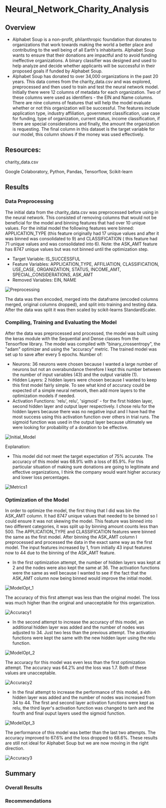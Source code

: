 # Neural_Network_Charity_Analysis
## Overview 
- Alphabet Soup is a non-profit, philanthropic foundation that donates to organizations that work towards making the world a better place and contributing to the well being of all Earth's inhabitants. Alphabet Soup wants to ensure that their donations are impactful and to avoid funding ineffective organizations. A binary classifier was designed and used to help analyze and decide whether applicants will be successful in their proposed goals if funded by Alphabet Soup. 
- Alphabet Soup has donated to over 34,000 organizations in the past 20 years. This data comes from the charity_data.csv and was explored, preprocessed and then used to train and test the neural network model. Initially there were 12 columns of metadata for each organization. Two of these columns were used as identifiers - the EIN and Name columns. There are nine columns of features that will help the model evaluate whether or not this organization will be successful. The features include application type, industry affiliation, government classification, use case for funding, type of organization, current status, income classification, if there are special considerations and finally, the amount the organization is requesting.  The final column in this dataset is the target variable for our model, this column shows if the money was used effectively. 
## Resources: 
charity_data.csv

Google Colaboratory, Python, Pandas, Tensorflow, Scikit-learn
## Results
### Data Preprocessing
The initial data from the charity_data.csv was preprocessed before using in the neural network. This consisted of removing columns that would not be beneficial for the model and binning features that had over 10 unique values. For the initial model the following features were binned: APPLICATION_TYPE (this feature originally had 17 unique values and after it was binned was consolidated to 9) and CLASSIFICATION ( this feature had 71 unique values and was consolidated into 6). Note: the ASK_AMT feature has 8747 unique values but was not binned until the optimization step. 
- Target Variable: IS_SUCCESSFUL
- Feature Variables: APPLICATION_TYPE, AFFILIATION, CLASSIFICATION, USE_CASE, ORGANIZATION, STATUS, INCOME_AMT, SPECIAL_CONSIDERATIONS, ASK_AMT
- Removed Variables: EIN, NAME 

![Preprocessing](https://user-images.githubusercontent.com/106348899/198889461-5b7c9fcc-296f-44ff-b890-ca6e75d364a6.png)

The data was then encoded, merged into the dataframe (encoded columns merged, original columns dropped), and split into training and testing data. After the data was split it was then scaled by scikit-learns StandardScaler.

### Compiling, Training and Evaluating the Model
After the data was preprocessed and processed, the model was built using the keras module with the Sequential and Dense classes from the Tensorflow library. The model was compiled with "binary_crossentropy", the "adam" optimizer and using the "accuracy" metric. The trained model was set up to save after every 5 epochs. 
Number of:
- Neurons: 36 neurons were chosen because I wanted a large number of neurons but not an overabundance therefore I kept this number between the number of input variables (43) and the output variable (1). 
- Hidden Layers: 2 hidden layers were chosen because I wanted to keep this first model fairly simple. To see what kind of accuracy could be expected of a simple neural network, then add more layers to the optimization models if needed. 
- Activation Functions: 'relu', relu', 'sigmoid' - for the first hidden layer, second hidden layer and output layer respectively. I chose relu for the hidden layers because there was no negative input and I have had the most success using this activation function over others in trial runs. The sigmoid function was used in the output layer because ultimately we were looking for probability of a donation to be effective. 

![Initial_Model](https://user-images.githubusercontent.com/106348899/198890615-53fee6ca-fd84-48a0-a632-3d7206d04f2b.png)


Explanation:
- This model did not meet the target expectation of 75% accurate. The accuracy of this model was 68.9% with a loss of 85.9%. For this particular situation of making sure donations are going to legitimate and effective organizations, I think the company would want higher accuracy and lower loss percentages. 

![Metrics1](https://user-images.githubusercontent.com/106348899/198890625-aa4139c1-b61d-4479-9d9d-8f3ab4545229.png)

### Optimization of the Model
In order to optimize the model, the first thing that I did was bin the ASK_AMT column. It had 8747 unique values that needed to be binned so I could ensure it was not skewing the model. This feature was binned into two different categories, it was split up by binning amount counts less than 500. The APPLICATION_TYPE and CLASSIFICATION features were binned the same as the first model. After binning the ASK_AMT column I preprocessed and processed the data in the exact same way as the first model. The input features increased by 1, from initially 43 input features now to 44 due to the binning of the ASK_AMT feature.
- In the first optimization attempt, the number of hidden layers was kept at 2 and the nodes were also kept the same at 36. The activation functions were the same as well because I wanted to see if the fact that the ASK_AMT column now being binned would improve the initial model.  

![ModelOpt_1](https://user-images.githubusercontent.com/106348899/198891297-78be0cc2-88b6-47cc-af23-1193a4245a00.png)

The accuracy of this first attempt was less than the original model. The loss was much higher than the original and unacceptable for this organization. 

![Accuracy1](https://user-images.githubusercontent.com/106348899/198891305-d69120a5-f85e-47d2-b372-1674999db9dd.png)

- In the second attempt to increase the accuracy of this model, an additional hidden layer was added and the number of nodes was adjusted to 34. Just two less than the previous attempt. The activation functions were kept the same with the new hidden layer using the relu function. 

![ModelOpt_2](https://user-images.githubusercontent.com/106348899/198891645-61fd98b5-fd7c-4b2b-a67f-6fb6bea2ba30.png)

The accuracy for this model was even less than the first optimization attempt. The accuracy was 64.2% and the loss was 1.7. Both of these values are unacceptable. 

![Accuracy2](https://user-images.githubusercontent.com/106348899/198891656-f509f733-d3c6-4264-bb26-c430aad576a0.png)

- In the final attempt to increase the performance of this model, a 4th hidden layer was added and the number of nodes was increased from 34 to 44. The first and second layer activation functions were kept as relu, the third layer's activation function was changed to tanh and the fourth and final ouput layers used the sigmoid function. 

![ModelOpt_3](https://user-images.githubusercontent.com/106348899/198892031-44398e67-4c95-4102-a53c-ef1048aaa647.png)

The performance of this model was better than the last two attempts. The accuracy improved to 67.6% and the loss dropped to 68.6%. These results are still not ideal for Alphabet Soup but we are now moving in the right direction. 

![Accuracy3](https://user-images.githubusercontent.com/106348899/198892071-571eedfc-7ec9-4269-8721-b677cf49cc3d.png)


## Summary
### Overall Results
### Recommendations
